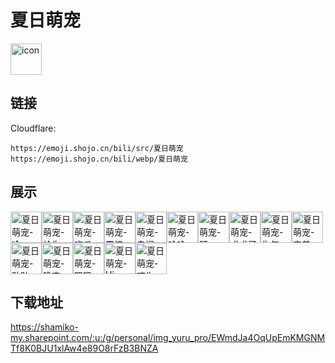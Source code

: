# 夏日萌宠
<img src="https://emoji.shojo.cn/bili/src/夏日萌宠/icon.png" width="50" height="50" alt="icon">

## 链接
Cloudflare:
```
https://emoji.shojo.cn/bili/src/夏日萌宠
https://emoji.shojo.cn/bili/webp/夏日萌宠
```
## 展示
<img src="https://emoji.shojo.cn/bili/src/夏日萌宠/夏日萌宠-冷.png" width="50" height="50" alt="夏日萌宠-冷"><img src="https://emoji.shojo.cn/bili/src/夏日萌宠/夏日萌宠-给你.png" width="50" height="50" alt="夏日萌宠-给你"><img src="https://emoji.shojo.cn/bili/src/夏日萌宠/夏日萌宠-吃瓜.png" width="50" height="50" alt="夏日萌宠-吃瓜"><img src="https://emoji.shojo.cn/bili/src/夏日萌宠/夏日萌宠-震惊.png" width="50" height="50" alt="夏日萌宠-震惊"><img src="https://emoji.shojo.cn/bili/src/夏日萌宠/夏日萌宠-自闭.png" width="50" height="50" alt="夏日萌宠-自闭"><img src="https://emoji.shojo.cn/bili/src/夏日萌宠/夏日萌宠-哈哈.png" width="50" height="50" alt="夏日萌宠-哈哈"><img src="https://emoji.shojo.cn/bili/src/夏日萌宠/夏日萌宠-盯.png" width="50" height="50" alt="夏日萌宠-盯"><img src="https://emoji.shojo.cn/bili/src/夏日萌宠/夏日萌宠-求求了.png" width="50" height="50" alt="夏日萌宠-求求了"><img src="https://emoji.shojo.cn/bili/src/夏日萌宠/夏日萌宠-生气.png" width="50" height="50" alt="夏日萌宠-生气"><img src="https://emoji.shojo.cn/bili/src/夏日萌宠/夏日萌宠-害羞.png" width="50" height="50" alt="夏日萌宠-害羞"><img src="https://emoji.shojo.cn/bili/src/夏日萌宠/夏日萌宠-贴贴.png" width="50" height="50" alt="夏日萌宠-贴贴"><img src="https://emoji.shojo.cn/bili/src/夏日萌宠/夏日萌宠-晚安.png" width="50" height="50" alt="夏日萌宠-晚安"><img src="https://emoji.shojo.cn/bili/src/夏日萌宠/夏日萌宠-嗯嗯.png" width="50" height="50" alt="夏日萌宠-嗯嗯"><img src="https://emoji.shojo.cn/bili/src/夏日萌宠/夏日萌宠-Hi.png" width="50" height="50" alt="夏日萌宠-Hi"><img src="https://emoji.shojo.cn/bili/src/夏日萌宠/夏日萌宠-咬你.png" width="50" height="50" alt="夏日萌宠-咬你">

## 下载地址

https://shamiko-my.sharepoint.com/:u:/g/personal/img_yuru_pro/EWmdJa4OqUpEmKMGNMTf8K0BJU1xlAw4e89O8rFzB3BNZA